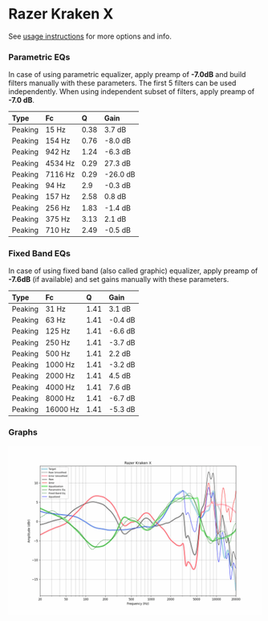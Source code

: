 # Razer Kraken X
See [usage instructions](https://github.com/jaakkopasanen/AutoEq#usage) for more options and info.

### Parametric EQs
In case of using parametric equalizer, apply preamp of **-7.0dB** and build filters manually
with these parameters. The first 5 filters can be used independently.
When using independent subset of filters, apply preamp of **-7.0 dB**.

| Type    | Fc      |    Q | Gain     |
|:--------|:--------|:-----|:---------|
| Peaking | 15 Hz   | 0.38 | 3.7 dB   |
| Peaking | 154 Hz  | 0.76 | -8.0 dB  |
| Peaking | 942 Hz  | 1.24 | -6.3 dB  |
| Peaking | 4534 Hz | 0.29 | 27.3 dB  |
| Peaking | 7116 Hz | 0.29 | -26.0 dB |
| Peaking | 94 Hz   | 2.9  | -0.3 dB  |
| Peaking | 157 Hz  | 2.58 | 0.8 dB   |
| Peaking | 256 Hz  | 1.83 | -1.4 dB  |
| Peaking | 375 Hz  | 3.13 | 2.1 dB   |
| Peaking | 710 Hz  | 2.49 | -0.5 dB  |

### Fixed Band EQs
In case of using fixed band (also called graphic) equalizer, apply preamp of **-7.6dB**
(if available) and set gains manually with these parameters.

| Type    | Fc       |    Q | Gain    |
|:--------|:---------|:-----|:--------|
| Peaking | 31 Hz    | 1.41 | 3.1 dB  |
| Peaking | 63 Hz    | 1.41 | -0.4 dB |
| Peaking | 125 Hz   | 1.41 | -6.6 dB |
| Peaking | 250 Hz   | 1.41 | -3.7 dB |
| Peaking | 500 Hz   | 1.41 | 2.2 dB  |
| Peaking | 1000 Hz  | 1.41 | -3.2 dB |
| Peaking | 2000 Hz  | 1.41 | 4.5 dB  |
| Peaking | 4000 Hz  | 1.41 | 7.6 dB  |
| Peaking | 8000 Hz  | 1.41 | -6.7 dB |
| Peaking | 16000 Hz | 1.41 | -5.3 dB |

### Graphs
![](./Razer%20Kraken%20X.png)